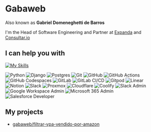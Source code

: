 # Gabaweb

Also known as **Gabriel Domeneghetti de Barros**

I'm the Head of Software Engineering and Partner at [Expanda](https://expanda.com.br) and [Consultar.io](https://consultar.io/)

## I can help you with

[![My Skills](https://skillicons.dev/icons?i=py,django,js,vite,workers,html,css,sass,bootstrap,postgres,supabase,git,github,gitlab,workers,vercel,sentry,postman,notion,linux&perline=5)](https://skillicons.dev)

![Python](https://img.shields.io/badge/python-3670A0?style=for-the-badge&logo=python&logoColor=ffdd54)
![Django](https://img.shields.io/badge/django-%23092E20.svg?style=for-the-badge&logo=django&logoColor=white)
![Postgres](https://img.shields.io/badge/postgres-%23316192.svg?style=for-the-badge&logo=postgresql&logoColor=white)
![Git](https://img.shields.io/badge/Git-F05032.svg?style=for-the-badge&logo=Git&logoColor=white)
![GitHub](https://img.shields.io/badge/GitHub-181717.svg?style=for-the-badge&logo=GitHub&logoColor=white)
![GitHub Actions](https://img.shields.io/badge/Actions-181717.svg?style=for-the-badge&logo=GitHub&logoColor=white)
![GitHub Codespaces](https://img.shields.io/badge/Codespaces-181717.svg?style=for-the-badge&logo=GitHub&logoColor=white)
![GitLab](https://img.shields.io/badge/GitLab-FC6D26.svg?style=for-the-badge&logo=GitLab&logoColor=white)
![GitLab CI/CD](https://img.shields.io/badge/CI/CD-FC6D26.svg?style=for-the-badge&logo=GitLab&logoColor=white)
![Gitpod](https://img.shields.io/badge/Gitpod-FFAE33.svg?style=for-the-badge&logo=Gitpod&logoColor=black)
![Linear](https://img.shields.io/badge/Linear-5E6AD2.svg?style=for-the-badge&logo=Linear&logoColor=white)
![Notion](https://img.shields.io/badge/Notion-000000.svg?style=for-the-badge&logo=Notion&logoColor=white)
![Slack](https://img.shields.io/badge/Slack-4A154B.svg?style=for-the-badge&logo=Slack&logoColor=white)
![Proxmox](https://img.shields.io/badge/Proxmox-E57000.svg?style=for-the-badge&logo=Proxmox&logoColor=white)
![Cloudflare](https://img.shields.io/badge/Cloudflare-F38020.svg?style=for-the-badge&logo=Cloudflare&logoColor=white)
![Coolify](https://img.shields.io/badge/Coolify-6366F1?style=for-the-badge)
![Slack Admin](https://img.shields.io/badge/Slack_Admin-4A154B?style=for-the-badge&logo=slack&logoColor=white)
![Google Workspace Admin](https://img.shields.io/badge/Google_Workspace_Admin-4285F4.svg?style=for-the-badge&logo=Google&logoColor=white)
![Microsoft 365 Admin](https://img.shields.io/badge/Microsoft_365_Admin-5E5E5E.svg?style=for-the-badge&logo=Microsoft&logoColor=white)
![Salesforce Developer](https://img.shields.io/badge/Salesforce_Developer-00A1E0.svg?style=for-the-badge&logo=Salesforce&logoColor=white)

## My projects

- [gabaweb/filtrar-vpa-vendido-por-amazon](https://github.com/gabaweb/filtrar-vpa-vendido-por-amazon)
